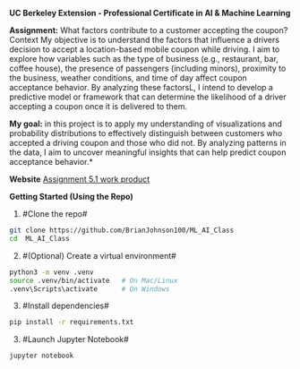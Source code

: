 
**UC Berkeley Extension - Professional Certificate in AI & Machine Learning**

**Assignment:** What factors contribute to a customer accepting the coupon?
Context My objective is to understand the factors that influence a drivers decision to accept a location-based mobile coupon while driving. I aim to explore how variables such as the type of business (e.g., restaurant, bar, coffee house), the presence of passengers (including minors), proximity to the business, weather conditions, and time of day affect coupon acceptance behavior. By analyzing these factorsL, I intend to develop a predictive model or framework that can determine the likelihood of a driver accepting a coupon once it is delivered to them.

**My goal:** in this project is to apply my understanding of visualizations and probability distributions to effectively distinguish between customers who accepted a driving coupon and those who did not. By analyzing patterns in the data, I aim to uncover meaningful insights that can help predict coupon acceptance behavior.*

**Website**
[Assignment 5.1 work product](https://github.com/BrianJohnson100/ML_AI_Class)

**Getting Started (Using the Repo)**

1.  #Clone the repo#
```bash
git clone https://github.com/BrianJohnson100/ML_AI_Class
cd  ML_AI_Class
```

2.  #(Optional) Create a virtual environment#
```bash
python3 -m venv .venv
source .venv/bin/activate   # On Mac/Linux
.venv\Scripts\activate      # On Windows
```

3. #Install dependencies#
```bash
pip install -r requirements.txt
```

3. #Launch Jupyter Notebook#
```bash
jupyter notebook
```
